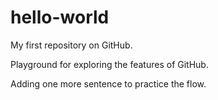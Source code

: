 # hello-world
My first repository on GitHub.

Playground for exploring the features of GitHub.

Adding one more sentence to practice the flow.
